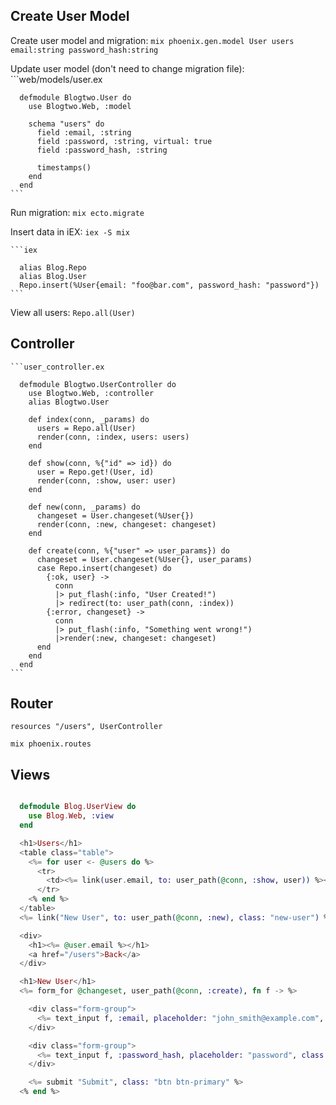 
## Create User Model
  Create user model and migration:
    `mix phoenix.gen.model User users email:string password_hash:string`


  Update user model (don't need to change migration file):
    ```web/models/user.ex

      defmodule Blogtwo.User do
        use Blogtwo.Web, :model

        schema "users" do
          field :email, :string
          field :password, :string, virtual: true
          field :password_hash, :string

          timestamps()
        end
      end
    ```

  Run migration:
    `mix ecto.migrate`

  Insert data in iEX:
    `iex -S mix`

    ```iex

      alias Blog.Repo
      alias Blog.User
      Repo.insert(%User{email: "foo@bar.com", password_hash: "password"})
    ```

  View all users:
    `Repo.all(User)`

## Controller
    ```user_controller.ex

      defmodule Blogtwo.UserController do
        use Blogtwo.Web, :controller
        alias Blogtwo.User

        def index(conn, _params) do
          users = Repo.all(User)
          render(conn, :index, users: users)
        end

        def show(conn, %{"id" => id}) do
          user = Repo.get!(User, id)
          render(conn, :show, user: user)
        end

        def new(conn, _params) do
          changeset = User.changeset(%User{})
          render(conn, :new, changeset: changeset)
        end

        def create(conn, %{"user" => user_params}) do
          changeset = User.changeset(%User{}, user_params)
          case Repo.insert(changeset) do
            {:ok, user} ->
              conn
              |> put_flash(:info, "User Created!")
              |> redirect(to: user_path(conn, :index))
            {:error, changeset} ->
              conn
              |> put_flash(:info, "Something went wrong!")
              |>render(:new, changeset: changeset)
          end
        end
      end
    ```

## Router
  `resources "/users", UserController`

  `mix phoenix.routes`

## Views
  ```web/view/user_view.ex

    defmodule Blog.UserView do
      use Blog.Web, :view
    end
  ```

  ```web/templates/user/index.html.eex
    <h1>Users</h1>
    <table class="table">
      <%= for user <- @users do %>
        <tr>
          <td><%= link(user.email, to: user_path(@conn, :show, user)) %></td>
        </tr>
      <% end %>
    </table>
    <%= link("New User", to: user_path(@conn, :new), class: "new-user") %>
  ```

  ```web/templates/user/show.html.eex
    <div>
      <h1><%= @user.email %></h1>
      <a href="/users">Back</a>
    </div>
  ```

  ```web/templates/user/new.html.eex
    <h1>New User</h1>
    <%= form_for @changeset, user_path(@conn, :create), fn f -> %>

      <div class="form-group">
        <%= text_input f, :email, placeholder: "john_smith@example.com", class: "form-control" %>
      </div>

      <div class="form-group">
        <%= text_input f, :password_hash, placeholder: "password", class: "form-control", type: "password" %>
      </div>

      <%= submit "Submit", class: "btn btn-primary" %>
    <% end %>
  ```
